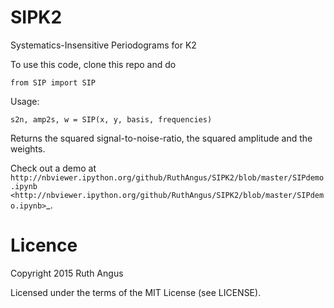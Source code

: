 # SIPK2
Systematics-Insensitive Periodograms for K2

To use this code, clone this repo and do

`from SIP import SIP`

Usage:

`s2n, amp2s, w = SIP(x, y, basis, frequencies)`

Returns the squared signal-to-noise-ratio, the squared amplitude and the
weights.

Check out a demo at `http://nbviewer.ipython.org/github/RuthAngus/SIPK2/blob/master/SIPdemo.ipynb <http://nbviewer.ipython.org/github/RuthAngus/SIPK2/blob/master/SIPdemo.ipynb>`_.


# Licence

Copyright 2015 Ruth Angus

Licensed under the terms of the MIT License (see LICENSE).
